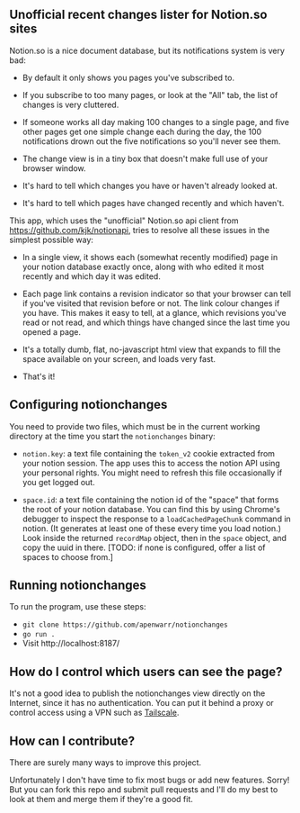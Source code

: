 ## Unofficial recent changes lister for Notion.so sites

Notion.so is a nice document database, but its notifications system is very
bad:

- By default it only shows you pages you've subscribed to.

- If you subscribe to too many pages, or look at the "All" tab, the list of
  changes is very cluttered.

- If someone works all day making 100 changes to a single page, and five
  other pages get one simple change each during the day, the 100
  notifications drown out the five notifications so you'll never see them.

- The change view is in a tiny box that doesn't make full use of your
  browser window.

- It's hard to tell which changes you have or haven't already looked at.

- It's hard to tell which pages have changed recently and which haven't.

This app, which uses the "unofficial" Notion.so api client from
https://github.com/kjk/notionapi, tries to resolve all these issues in the
simplest possible way:

- In a single view, it shows each (somewhat recently modified) page in your
  notion database exactly once, along with who edited it most recently and
  which day it was edited.

- Each page link contains a revision indicator so that your browser can tell
  if you've visited that revision before or not. The link colour changes if
  you have. This makes it easy to tell, at a glance, which revisions you've
  read or not read, and which things have changed since the last time you
  opened a page.

- It's a totally dumb, flat, no-javascript html view that expands to fill
  the space available on your screen, and loads very fast.

- That's it!


## Configuring notionchanges

You need to provide two files, which must be in the current working
directory at the time you start the `notionchanges` binary:

- `notion.key`: a text file containing the `token_v2` cookie extracted from
  your notion session. The app uses this to access the notion API using your
  personal rights. You might need to refresh this file occasionally if you
  get logged out.

- `space.id`: a text file containing the notion id of the "space" that forms the root of your
  notion database. You can find this by using Chrome's debugger to inspect
  the response to a `loadCachedPageChunk` command in notion. (It generates at
  least one of these every time you load notion.) Look inside the returned
  `recordMap` object, then in the `space` object, and copy the uuid in
  there. [TODO: if none is configured, offer a list of spaces to choose
  from.]


## Running notionchanges

To run the program, use these steps:

- `git clone https://github.com/apenwarr/notionchanges`
- `go run .`
- Visit http://localhost:8187/


## How do I control which users can see the page?

It's not a good idea to publish the notionchanges view directly on the
Internet, since it has no authentication. You can put it behind a proxy or
control access using a VPN such as [Tailscale](https://tailscale.com/).


## How can I contribute?

There are surely many ways to improve this project.

Unfortunately I don't have time to fix most bugs or add new features. Sorry!
But you can fork this repo and submit pull requests and I'll do my best to
look at them and merge them if they're a good fit.
